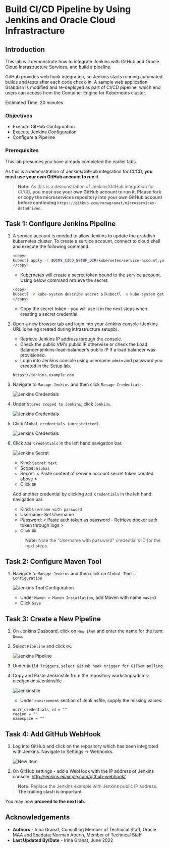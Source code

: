 # Build CI/CD Pipeline by Using Jenkins and Oracle Cloud Infrastracture

## Introduction

This lab will demonstrate how to integrate Jenkins with GitHub and Oracle Cloud Insrastructure Services, and build a pipeline.

GitHub provides web hook integration, so Jenkins starts running automated builds and tests after each code check-in. A sample web application Grabdish is modified and re-deployed as part of CI/CD pipeline, which end users can access from the Container Engine for Kubernetes cluster.

Estimated Time: 20 minutes

### Objectives

* Execute GitHub Configuration
* Execute Jenkins Configuration
* Configure a Pipeline

### Prerequisites

This lab presumes you have already completed the earlier labs.

As this is a demonstration of Jenkins/GitHub integration for CI/CD, **you must use your own GitHub account to run it.**

> **Note:** As this is a demonstration of Jenkins/GitHub integration for CI/CD, **you must use your own GitHub account to run it. Please fork or copy the microservices repository into your own GitHub account before continuing `https://github.com/renagranat/microservices-datadriven`**.

## Task 1: Configure Jenkins Pipeline

1. A service account is needed to allow Jenkins to update the grabdish kubernetes cluster. To create a service account, connect to cloud shell and execute the following command.

     ```bash
     <copy>
     kubectl apply -f $DCMS_CICD_SETUP_DIR/kubernetes/service-account.yaml
     </copy>
     ```

    * Kubernetes will create a secret token bound to the service account. Using below command retrieve the secret:

     ```bash
     <copy>
     kubectl -n kube-system describe secret $(kubectl -n kube-system get secret | grep kube-cicd | awk '{print $1}')
     </copy>
     ```

    * Copy the secret token - you will use it in the next steps when creating a secret credential.

2. Open a new browser tab and login into your Jenkins console (Jenkins URL is being created during infrastructure setupb).
   * Retrieve Jenkins IP address through the console.
   * Check the public VM's public IP otherwise or check the Load Balancer jenkins-load-balancer's public IP if a load balancer was provisioned. 
   * Login into Jenkins console using username `admin` and password you created in the Setup lab.

    `https://jenkins.example.com`

3. Navigate to `Manage Jenkins` and then click `Manage Credentials`.

     ![Jenkins Credentials](images/jenkins_creds_1.png " ")

4. Under `Stores scoped to Jenkins`, click `Jenkins`.

     ![Jenkins Credentials](images/jenkins_creds_2.png " ")
     
5. Click `Global credentials (unrestricted)`.

     ![Jenkins Credentials](images/global_creds.png " ")

6. Click `Add Credentials` in the left hand navigation bar.

     ![Jenkins Secret](images/jenkins_secret_creds.png " ")

      * Kind: `Secret text`
      * Scope: `Global`
      * Secret: < Paste content of service account secret token created above >
      * Click `OK`

     Add another credential by clicking `Add Credentials` in the left hand navigation bar.

      * Kind: `Username with password`
      * Username: Set Username
      * Password: < Paste auth token as password - Retrieve docker auth token through logs >
      * Click `OK`

     > **Note:** Note the "Username with password" credential's ID for the next steps.

## Task 2: Configure Maven Tool

1. Navigate to `Manage Jenkins` and then click on `Global Tools Configuration`

     ![Jenkins Tool Configuration](images/jenkins_tool_config.png " ")

      * Under `Maven > Maven Installation`, add Maven with name `maven3`
      * Click `Save`

## Task 3: Create a New Pipeline

1. On Jenkins Dasboard, click on `New Item` and enter the name for the item: `Demo`.

2. Select `Pipeline` and click `OK`.

     ![Jenkins Pipeline ](images/jenkins_pipeline.png " ")

3. Under `Build Triggers`, `select GitHub hook trigger for GITScm polling`.

4. Copy and Paste Jenkinsfile from the repository workshops/dcms-cicd/jenkins/Jenkinsfile

     ![Jenkinsfile](images/jenkins_pipeline_file.png " ")

      * Under `environment` section of Jenkinsfile, supply the missing values:

       ocir_credentials_id = ""
       region = ""
       namespace = ""     
       
## Task 4: Add GitHub WebHook

1.  Log into GitHub and click on the repository which has been integrated with Jenkins. Navigate to Settings -> Webhooks.

     ![New Item](images/github_webhooks.png " ")

2. On GitHub settings - add a WebHook with the IP address of Jenkins console: http://jenkins.example.com/github-webhook/

> **Note:** Replace the Jenkins example with Jenkins public IP address. **The trailing slash is important**

You may now **proceed to the next lab.**.

## Acknowledgements

* **Authors** - Irina Granat, Consulting Member of Technical Staff, Oracle MAA and Exadata; Norman Aberin, Member of Technical Staff
* **Last Updated By/Date** - Irina Granat, June 2022
